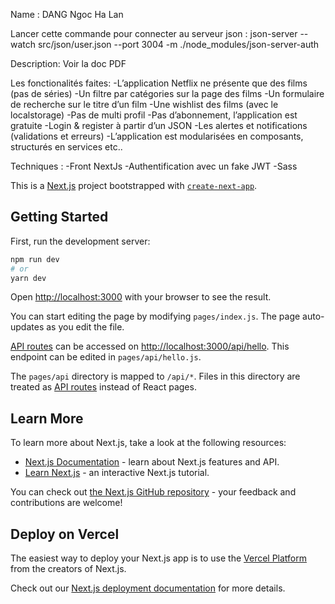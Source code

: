 Name : DANG Ngoc Ha Lan

Lancer cette commande pour connecter au serveur json : json-server --watch src/json/user.json --port 3004 -m ./node_modules/json-server-auth

Description: Voir la doc PDF 

Les fonctionalités faites:
-L’application Netflix ne présente que des films (pas de séries)
-Un filtre par catégories sur la page des films
-Un formulaire de recherche sur le titre d’un film
-Une wishlist des films (avec le localstorage)
-Pas de multi profil
-Pas d’abonnement, l’application est gratuite
-Login & register à partir d’un JSON
-Les alertes et notifications (validations et erreurs)
-L’application est modularisées en composants, structurés en services etc..

Techniques : 
-Front NextJs 
-Authentification avec un fake JWT
-Sass





This is a [Next.js](https://nextjs.org/) project bootstrapped with [`create-next-app`](https://github.com/vercel/next.js/tree/canary/packages/create-next-app).

## Getting Started

First, run the development server:

```bash
npm run dev
# or
yarn dev
```

Open [http://localhost:3000](http://localhost:3000) with your browser to see the result.

You can start editing the page by modifying `pages/index.js`. The page auto-updates as you edit the file.

[API routes](https://nextjs.org/docs/api-routes/introduction) can be accessed on [http://localhost:3000/api/hello](http://localhost:3000/api/hello). This endpoint can be edited in `pages/api/hello.js`.

The `pages/api` directory is mapped to `/api/*`. Files in this directory are treated as [API routes](https://nextjs.org/docs/api-routes/introduction) instead of React pages.

## Learn More

To learn more about Next.js, take a look at the following resources:

- [Next.js Documentation](https://nextjs.org/docs) - learn about Next.js features and API.
- [Learn Next.js](https://nextjs.org/learn) - an interactive Next.js tutorial.

You can check out [the Next.js GitHub repository](https://github.com/vercel/next.js/) - your feedback and contributions are welcome!

## Deploy on Vercel

The easiest way to deploy your Next.js app is to use the [Vercel Platform](https://vercel.com/new?utm_medium=default-template&filter=next.js&utm_source=create-next-app&utm_campaign=create-next-app-readme) from the creators of Next.js.

Check out our [Next.js deployment documentation](https://nextjs.org/docs/deployment) for more details.
